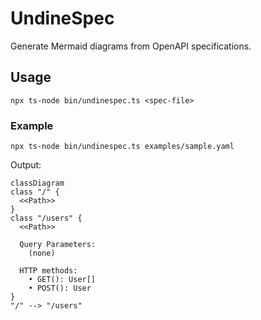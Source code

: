 # UndineSpec

Generate Mermaid diagrams from OpenAPI specifications.

## Usage

```
npx ts-node bin/undinespec.ts <spec-file>
```

### Example

```
npx ts-node bin/undinespec.ts examples/sample.yaml
```

Output:

```
classDiagram
class "/" {
  <<Path>>
}
class "/users" {
  <<Path>>

  Query Parameters:
    (none)

  HTTP methods:
    • GET(): User[]
    • POST(): User
}
"/" --> "/users"
```
